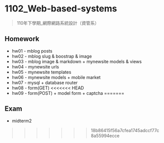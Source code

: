 # 1102_Web-based-systems
> 110年下學期_網際網路系統設計（資管系）

## Homework

* hw01 - mblog posts
* hw02 - mblog slug & boostrap & image
* hw03 - mblog image & markdown + mynewsite models & views
* hw04 - mynewsite urls
* hw05 - mynewsite templates
* hw06 - mynewsite models + mobile market
* hw07 - mysql + database router
* hw08 - form(GET)
<<<<<<< HEAD
* hw09 - form(POST) + model form + captcha
=======

## Exam

* midterm2
>>>>>>> 18b86415f56a7cfea1745adccf77c8a55994ecce
